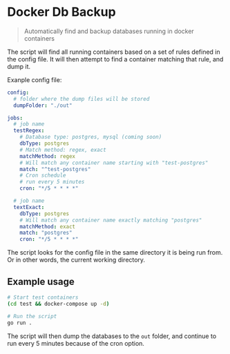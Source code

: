 # Docker Db Backup

> Automatically find and backup databases running in docker containers

The script will find all running containers based on a set of rules defined in the config file. It will then attempt to find a container matching that rule, and dump it.

Exanple config file:

```yaml
config:
  # folder where the dump files will be stored
  dumpFolder: "./out"

jobs:
  # job name
  testRegex:
    # Database type: postgres, mysql (coming soon)
    dbType: postgres
    # Match method: regex, exact
    matchMethod: regex
    # Will match any container name starting with "test-postgres"
    match: "^test-postgres"
    # Cron schedule
    # run every 5 minutes
    cron: "*/5 * * * *"

  # job name
  textExact:
    dbType: postgres
    # Will match any container name exactly matching "postgres"
    matchMethod: exact
    match: "postgres"
    cron: "*/5 * * * *"
```

The script looks for the config file in the same directory it is being run from. Or in other words, the current working directory.

## Example usage

```bash
# Start test containers
(cd test && docker-compose up -d)

# Run the script
go run .
```

The script will then dump the databases to the `out` folder, and continue to run every 5 minutes because of the cron option.

